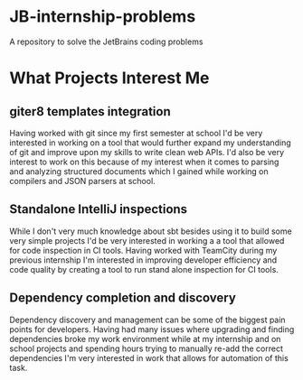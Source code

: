 # JB-internship-problems
A repository to solve the JetBrains coding problems

# What Projects Interest Me
## giter8 templates integration
Having worked with git since my first semester at school I'd be very interested in working on a tool 
that would further expand my understanding of git and improve upon my skills to write  clean 
web APIs. I'd also be very interest to work on this because of my interest when it comes to parsing
and analyzing structured documents which I gained while working on compilers and JSON parsers at school.

## Standalone IntelliJ inspections
While I don't very much knowledge about sbt besides using it to build some very simple projects I'd
be very interested in working a a tool that allowed for code inspection in CI tools. Having worked with
TeamCity during my previous internship I'm interested in improving developer efficiency and code quality
by creating a tool to run stand alone inspection for CI tools.

## Dependency completion and discovery
Dependency discovery and management can be some of the biggest pain points for developers. Having had
many issues where upgrading and finding dependencies broke my work environment while at my internship and on
school projects and spending hours trying to manually re-add the correct dependencies I'm very interested
in work that allows for automation of this task.
